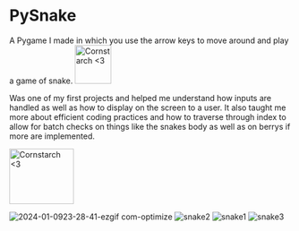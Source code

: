 # PySnake
A Pygame I made in which you use the arrow keys to move around and play a game of snake.
<img src="https://github.com/Kingerthanu/PySnake/assets/76754592/e3aa5aee-0c99-4713-be39-ef15ab123d20" alt="Cornstarch <3" width="65" height="69">

Was one of my first projects and helped me understand how inputs are handled as well as how to display on the screen to a user. It also taught me more about efficient coding practices and how to traverse through index to allow for batch checks on things like the snakes body as well as on berrys if more are implemented.

<img src="https://github.com/Kingerthanu/PySnake/assets/76754592/f040e085-a252-4ebd-81f6-d5c66cd23b52" alt="Cornstarch <3" width="115" height="99">

  ![2024-01-0923-28-41-ezgif com-optimize](https://github.com/Kingerthanu/PySnake/assets/76754592/108b8324-1ecb-416f-bf6a-201a2b210cc2)
![snake2](https://github.com/Kingerthanu/PySnake/assets/76754592/402688ec-eace-4372-a55e-71d72e02be00)
![snake1](https://github.com/Kingerthanu/PySnake/assets/76754592/9f30502f-ba1e-4f36-98aa-ecba9501bab3)
![snake3](https://github.com/Kingerthanu/PySnake/assets/76754592/23bdbfe7-44b1-4886-94f2-0bb8943f5a72)
